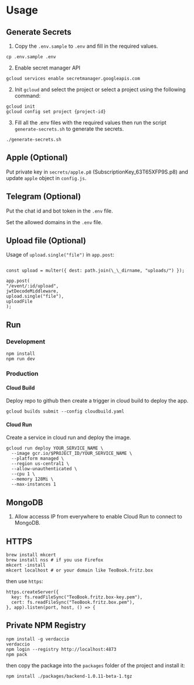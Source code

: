 # Usage

## Generate Secrets

1. Copy the `.env.sample` to `.env` and fill in the required values.

```
cp .env.sample .env
```

2. Enable secret manager API

```
gcloud services enable secretmanager.googleapis.com
```

2. Init `gcloud` and select the project or select a project using the following command:

```
gcloud init
gcloud config set project {project-id}
```

3. Fill all the .env files with the required values then run the script `generate-secrets.sh` to generate the secrets.

```
./generate-secrets.sh
```

## Apple (Optional)

Put private key in `secrets/apple.p8` (SubscriptionKey_63T65XFP9S.p8) and update `apple` object in `config.js`.

## Telegram (Optional)

Put the chat id and bot token in the `.env` file.

Set the allowed domains in the `.env` file.

## Upload file (Optional)

Usage of `upload.single("file")` in `app.post`:

```

const upload = multer({ dest: path.join(\_\_dirname, "uploads/") });

app.post(
"/event/:id/upload",
jwtDecodeMiddleware,
upload.single("file"),
uploadFile
);

```

## Run

### Development

```
npm install
npm run dev
```

### Production

#### Cloud Build

Deploy repo to github then create a trigger in cloud build to deploy the app.

```
gcloud builds submit --config cloudbuild.yaml
```

#### Cloud Run

Create a service in cloud run and deploy the image.

```
gcloud run deploy YOUR_SERVICE_NAME \
  --image gcr.io/$PROJECT_ID/YOUR_SERVICE_NAME \
  --platform managed \
  --region us-central1 \
  --allow-unauthenticated \
  --cpu 1 \
  --memory 128Mi \
  --max-instances 1
```

## MongoDB

1. Allow accesss IP from everywhere to enable Cloud Run to connect to MongoDB.

## HTTPS

```
brew install mkcert
brew install nss # if you use Firefox
mkcert -install
mkcert localhost # or your domain like TeoBook.fritz.box
```

then use `https`:

```
https.createServer({
  key: fs.readFileSync("TeoBook.fritz.box-key.pem"),
  cert: fs.readFileSync("TeoBook.fritz.box.pem"),
}, app).listen(port, host, () => {
```

## Private NPM Registry

```
npm install -g verdaccio
verdaccio
npm login --registry http://localhost:4873
npm pack
```

then copy the package into the `packages` folder of the project and install it:

```
npm install ./packages/backend-1.0.11-beta-1.tgz
```
